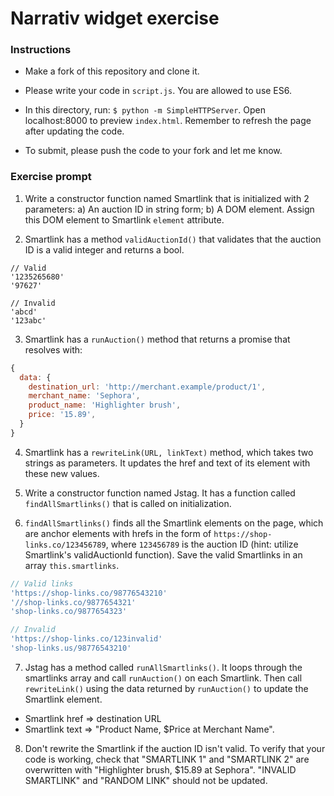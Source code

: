 # Narrativ widget exercise

### Instructions
- Make a fork of this repository and clone it.

- Please write your code in `script.js`. You are allowed to use ES6.

- In this directory, run: `$ python -m SimpleHTTPServer`. Open localhost:8000 to preview `index.html`. Remember to refresh the page after updating the code.

- To submit, please push the code to your fork and let me know.

### Exercise prompt
1. Write a constructor function named Smartlink that is initialized with 2 parameters:
  a) An auction ID in string form;
  b) A DOM element.
Assign this DOM element to Smartlink `element` attribute.

2. Smartlink has a method `validAuctionId()` that validates that the auction ID is a valid integer and returns a bool.
```
// Valid
'1235265680'
'97627'

// Invalid
'abcd'
'123abc'
```

3. Smartlink has a `runAuction()` method that returns a promise that resolves with:
```Javascript
{
  data: {
    destination_url: 'http://merchant.example/product/1',
    merchant_name: 'Sephora',
    product_name: 'Highlighter brush',
    price: '15.89',
  }
}
```

4. Smartlink has a `rewriteLink(URL, linkText)` method, which takes two strings as parameters. It updates the href and text of its element with these new values.

5. Write a constructor function named Jstag. It has a function called `findAllSmartlinks()` that is called on initialization.

6. `findAllSmartlinks()` finds all the Smartlink elements on the page, which are anchor elements with hrefs in the form of `https://shop-links.co/123456789`, where `123456789` is the auction ID (hint: utilize Smartlink's validAuctionId function). Save the valid Smartlinks in an array `this.smartlinks`.
```Javascript
// Valid links
'https://shop-links.co/98776543210'
'//shop-links.co/9877654321'
'shop-links.co/9877654323'

// Invalid
'https://shop-links.co/123invalid'
'shop-links.us/98776543210'
```

7. Jstag has a method called `runAllSmartlinks()`. It loops through the smartlinks array and call `runAuction()` on each Smartlink. Then call `rewriteLink()` using the data returned by `runAuction()` to update the Smartlink element.
  - Smartlink href => destination URL
  - Smartlink text => "Product Name, $Price at Merchant Name".

8. Don't rewrite the Smartlink if the auction ID isn't valid. To verify that your code is working, check that "SMARTLINK 1" and "SMARTLINK 2" are overwritten with "Highlighter brush, $15.89 at Sephora". "INVALID SMARTLINK" and "RANDOM LINK" should not be updated.
